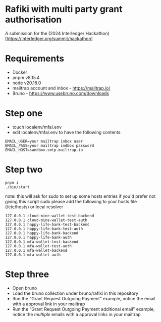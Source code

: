 # Rafiki with multi party grant authorisation

A submission for the (2024 Interledger Hackathon)[https://interledger.org/summit/hackathon]

# Requirements

- Docker
- pnpm v8.15.4
- node v20.18.0
- mailtrap account and inbox - https://mailtrap.io/
- Bruno - https://www.usebruno.com/downloads

# Step one

- touch localenv/mfa/.env
- edit localenv/mfa/.env to have the following contents

```
EMAIL_USER=your mailtrap inbox user
EMAIL_PASS=your mailtrap indbox password
EMAIL_HOST=sandbox.smtp.mailtrap.io
```

# Step two

```
pnpm i
./bin/start
```

note: this will ask for sudo to set up some hosts entries
if you'd prefer not giving this script sudo please add the following to your hosts file (/etc/hosts) or local resolver

```
127.0.0.1 cloud-nine-wallet-test-backend
127.0.0.1 cloud-nine-wallet-test-auth
127.0.0.1 happy-life-bank-test-backend
127.0.0.1 happy-life-bank-test-auth
127.0.0.1 happy-life-bank-backend
127.0.0.1 happy-life-bank-auth
127.0.0.1 mfa-wallet-test-backend
127.0.0.1 mfa-wallet-test-auth
127.0.0.1 mfa-wallet-backend
127.0.0.1 mfa-wallet-auth
```

# Step three

- Open bruno
- Load the bruno collection under bruno/rafiki in this repository
- Run the "Grant Request Outgoing Payment" example, notice the email with a approval link in your mailtrap
- Run the "Grant Request Outgoing Payment additional email" example, notice the _multiple_ emails with a approval links in your mailtrap
